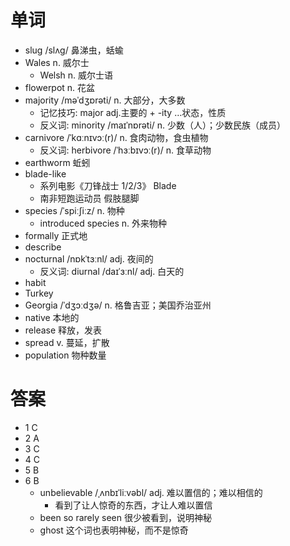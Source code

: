 # 单词
- slug /slʌɡ/ 鼻涕虫，蛞蝓
- Wales n. 威尔士
  - Welsh n. 威尔士语
- flowerpot n. 花盆
- majority /məˈdʒɒrəti/ n. 大部分，大多数
  - 记忆技巧: major adj.主要的 + -ity …状态，性质
  - 反义词: minority /maɪˈnɒrəti/ n. 少数（人）；少数民族（成员）
- carnivore /ˈkɑːnɪvɔː(r)/ n. 食肉动物，食虫植物
  - 反义词: herbivore /ˈhɜːbɪvɔː(r)/ n. 食草动物
- earthworm 蚯蚓
- blade-like 
  - 系列电影《刀锋战士 1/2/3》 Blade 
  - 南非短跑运动员 假肢腿脚
- species /ˈspiːʃiːz/ n. 物种
  - introduced species n. 外来物种
- formally 正式地
- describe
- nocturnal /nɒkˈtɜːnl/ adj. 夜间的
  - 反义词: diurnal /daɪˈɜːnl/ adj. 白天的
- habit
- Turkey
- Georgia /ˈdʒɔːdʒə/ n. 格鲁吉亚；美国乔治亚州
- native 本地的
- release 释放，发表
- spread v. 蔓延，扩散
- population 物种数量

# 答案
- 1 C
- 2 A
- 3 C
- 4 C
- 5 B
- 6 B
  - unbelievable /ˌʌnbɪˈliːvəbl/ adj. 难以置信的；难以相信的
    - 看到了让人惊奇的东西，才让人难以置信
  - been so rarely seen 很少被看到，说明神秘
  - ghost 这个词也表明神秘，而不是惊奇

